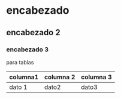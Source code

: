 
# encabezado
## encabezado 2
### encabezado 3
para tablas

columna1| columna 2| columna 3|
--------|----------|----------|
dato 1| dato2| dato3|

